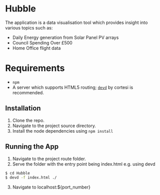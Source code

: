 # Hubble
The application is a data visualisation tool which provides insight into various topics such as:
* Daily Energy generation from Solar Panel PV arrays
* Council Spending Over £500
* Home Office flight data

# Requirements
* `npm`
* A server which supports HTML5 routing; [`devd`](https://github.com/cortesi/devd) by cortesi is recommended.

## Installation

1. Clone the repo.
2. Navigate to the project source directory.
3. Install the node dependencies using `npm install`


## Running the App
1. Navigate to the project route folder.
2. Serve the folder with the entry point being index.html e.g. using devd
```bash
$ cd Hubble
$ devd -f index.html ./
```
3. Navigate to localhost:${port_number}